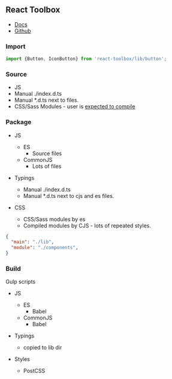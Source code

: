 ## React Toolbox

- [Docs](http://react-toolbox.io/#/)
- [Github](https://github.com/react-toolbox/react-toolbox/)

### Import

```ts
import {Button, IconButton} from 'react-toolbox/lib/button';
```

### Source

- JS
- Manual ./index.d.ts
- Manual *.d.ts next to files.
- CSS/Sass Modules - user is [expected to compile](http://react-toolbox.io/#/install)

### Package

- JS
  - ES
    - Source files
  - CommonJS
    - Lots of files

- Typings
  - Manual ./index.d.ts
  - Manual *.d.ts next to cjs and es files.

- CSS
  - CSS/Sass modules by es
  - Compiled modules by CJS - lots of repeated styles.

```json
{
  "main": "./lib",
  "module": "./components",
}
```

### Build

Gulp scripts

- JS
  - ES
    - Babel
  - CommonJS
    - Babel

- Typings
  - copied to lib dir

- Styles
  - PostCSS

